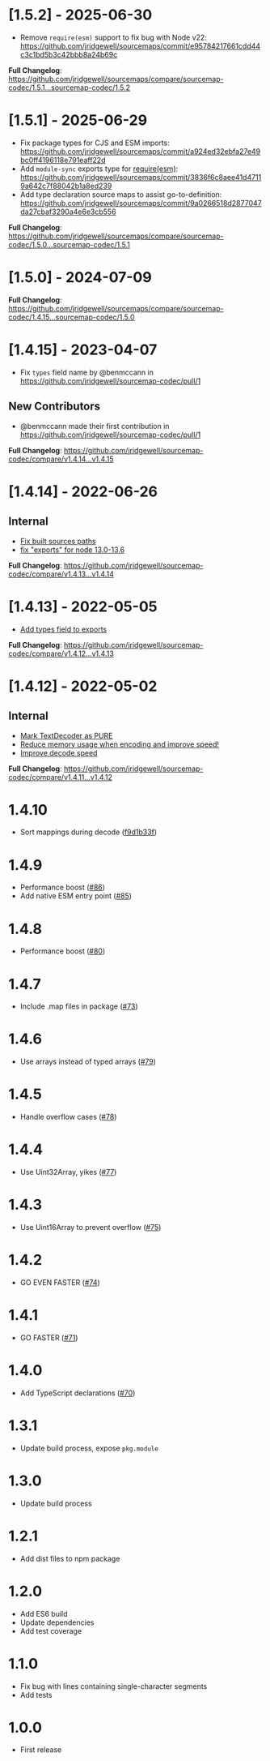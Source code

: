 # [1.5.2] - 2025-06-30

- Remove `require(esm)` support to fix bug with Node v22: https://github.com/jridgewell/sourcemaps/commit/e95784217661cdd44c3c1bd5b3c42bbb8a24b69c

**Full Changelog**: https://github.com/jridgewell/sourcemaps/compare/sourcemap-codec/1.5.1...sourcemap-codec/1.5.2

# [1.5.1] - 2025-06-29

- Fix package types for CJS and ESM imports: https://github.com/jridgewell/sourcemaps/commit/a924ed32ebfa27e49bc0ff4196118e791eaff22d
- Add `module-sync` exports type for [require(esm)](https://joyeecheung.github.io/blog/2024/03/18/require-esm-in-node-js/): https://github.com/jridgewell/sourcemaps/commit/3836f6c8aee41d47119a642c7f88042b1a8ed239
- Add type declaration source maps to assist go-to-definition: https://github.com/jridgewell/sourcemaps/commit/9a0266518d2877047da27cbaf3290a4e6e3cb556

**Full Changelog**: https://github.com/jridgewell/sourcemaps/compare/sourcemap-codec/1.5.0...sourcemap-codec/1.5.1

# [1.5.0] - 2024-07-09

**Full Changelog**: https://github.com/jridgewell/sourcemaps/compare/sourcemap-codec/1.4.15...sourcemap-codec/1.5.0

# [1.4.15] - 2023-04-07

- Fix `types` field name by @benmccann in https://github.com/jridgewell/sourcemap-codec/pull/1

## New Contributors

- @benmccann made their first contribution in https://github.com/jridgewell/sourcemap-codec/pull/1

**Full Changelog**: https://github.com/jridgewell/sourcemap-codec/compare/v1.4.14...v1.4.15

# [1.4.14] - 2022-06-26

## Internal

- [Fix built sources paths](https://github.com/jridgewell/sourcemap-codec/commit/8da06e819d8d5cf73348cc4cad3fbf067d134994)
- [fix "exports" for node 13.0-13.6](https://github.com/jridgewell/sourcemap-codec/commit/4682557c0eef001f810e2b0321a8a759f77ad80d)

**Full Changelog**: https://github.com/jridgewell/sourcemap-codec/compare/v1.4.13...v1.4.14

# [1.4.13] - 2022-05-05

- [Add types field to exports](https://github.com/jridgewell/sourcemap-codec/commit/28b48c04e9175ab2c80a8fbb5d00ee1a963403db)

**Full Changelog**: https://github.com/jridgewell/sourcemap-codec/compare/v1.4.12...v1.4.13

# [1.4.12] - 2022-05-02

## Internal

- [Mark TextDecoder as PURE](https://github.com/jridgewell/sourcemap-codec/commit/9ed2dcd6e881c528beb503a098ad2d0a5b9f2347)
- [Reduce memory usage when encoding and improve speed!](https://github.com/jridgewell/sourcemap-codec/commit/3853166bdc3535dede7922cef7237cc17f57c791)
- [Improve decode speed](https://github.com/jridgewell/sourcemap-codec/commit/3671bd48d32c469b3b6764868a4442c56c9d3ac6)

**Full Changelog**: https://github.com/jridgewell/sourcemap-codec/compare/v1.4.11...v1.4.12

# 1.4.10

- Sort mappings during decode ([f9d1b33f](https://github.com/jridgewell/sourcemap-codec/commit/f9d1b33f))

# 1.4.9

- Performance boost ([#86](https://github.com/Rich-Harris/sourcemap-codec/pull/86))
- Add native ESM entry point ([#85](https://github.com/Rich-Harris/sourcemap-codec/pull/85))

# 1.4.8

- Performance boost ([#80](https://github.com/Rich-Harris/sourcemap-codec/pull/80))

# 1.4.7

- Include .map files in package ([#73](https://github.com/Rich-Harris/sourcemap-codec/issues/73))

# 1.4.6

- Use arrays instead of typed arrays ([#79](https://github.com/Rich-Harris/sourcemap-codec/pull/79))

# 1.4.5

- Handle overflow cases ([#78](https://github.com/Rich-Harris/sourcemap-codec/pull/78))

# 1.4.4

- Use Uint32Array, yikes ([#77](https://github.com/Rich-Harris/sourcemap-codec/pull/77))

# 1.4.3

- Use Uint16Array to prevent overflow ([#75](https://github.com/Rich-Harris/sourcemap-codec/pull/75))

# 1.4.2

- GO EVEN FASTER ([#74](https://github.com/Rich-Harris/sourcemap-codec/pull/74))

# 1.4.1

- GO FASTER ([#71](https://github.com/Rich-Harris/sourcemap-codec/pull/71))

# 1.4.0

- Add TypeScript declarations ([#70](https://github.com/Rich-Harris/sourcemap-codec/pull/70))

# 1.3.1

- Update build process, expose `pkg.module`

# 1.3.0

- Update build process

# 1.2.1

- Add dist files to npm package

# 1.2.0

- Add ES6 build
- Update dependencies
- Add test coverage

# 1.1.0

- Fix bug with lines containing single-character segments
- Add tests

# 1.0.0

- First release
